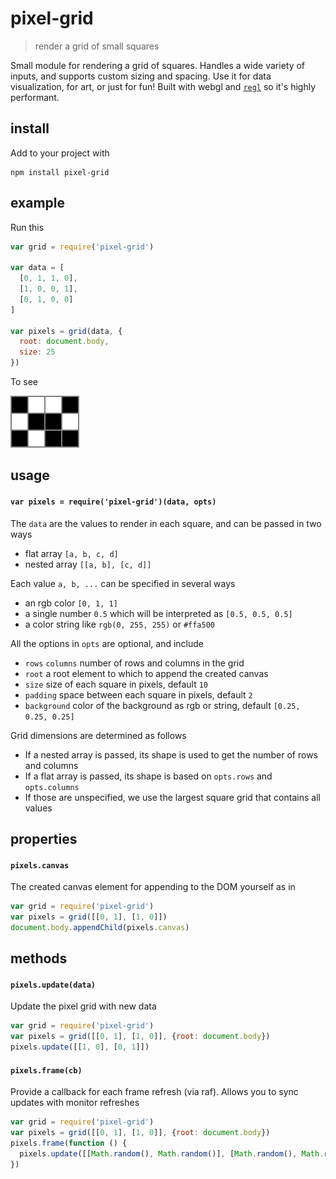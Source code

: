 # pixel-grid

> render a grid of small squares

Small module for rendering a grid of squares. Handles a wide variety of inputs, and supports custom sizing and spacing. Use it for data visualization, for art, or just for fun! Built with webgl and [`regl`](https://github.com/mikolalysenko/regl) so it's highly performant.

## install

Add to your project with

```
npm install pixel-grid
```

## example

Run this

```js
var grid = require('pixel-grid')

var data = [
  [0, 1, 1, 0], 
  [1, 0, 0, 1], 
  [0, 1, 0, 0]
]

var pixels = grid(data, {
  root: document.body,
  size: 25
})
```

To see

![png](sample.png)

## usage

#### `var pixels = require('pixel-grid')(data, opts)`

The `data` are the values to render in each square, and can be passed in two ways

- flat array `[a, b, c, d]`
- nested array `[[a, b], [c, d]]`

Each value `a, b, ...` can be specified in several ways

- an rgb color `[0, 1, 1]`
- a single number `0.5` which will be interpreted as `[0.5, 0.5, 0.5]`
- a color string like `rgb(0, 255, 255)` or `#ffa500`

All the options in `opts` are optional, and include

- `rows` `columns` number of rows and columns in the grid
- `root` a root element to which to append the created canvas
- `size` size of each square in pixels, default `10`
- `padding` space between each square in pixels, default `2`
- `background` color of the background as rgb or string, default `[0.25, 0.25, 0.25]`

Grid dimensions are determined as follows

- If a nested array is passed, its shape is used to get the number of rows and columns
- If a flat array is passed, its shape is based on `opts.rows` and `opts.columns`
- If those are unspecified, we use the largest square grid that contains all values

## properties

#### `pixels.canvas`

The created canvas element for appending to the DOM yourself as in

```js
var grid = require('pixel-grid')
var pixels = grid([[0, 1], [1, 0]])
document.body.appendChild(pixels.canvas)
```

## methods

#### `pixels.update(data)`

Update the pixel grid with new data

```js
var grid = require('pixel-grid')
var pixels = grid([[0, 1], [1, 0]], {root: document.body})
pixels.update([[1, 0], [0, 1]])
```

#### `pixels.frame(cb)`

Provide a callback for each frame refresh (via raf). Allows you to sync updates with monitor refreshes

```js
var grid = require('pixel-grid')
var pixels = grid([[0, 1], [1, 0]], {root: document.body})
pixels.frame(function () {
  pixels.update([[Math.random(), Math.random()], [Math.random(), Math.random()]])
})
